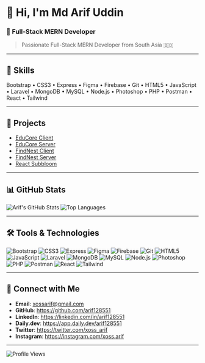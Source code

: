 # 👋 Hi, I'm Md Arif Uddin

### 🚀 Full-Stack MERN Developer
> Passionate Full-Stack MERN Developer from South Asia 🇧🇩

---

## 🧠 Skills
Bootstrap • CSS3 • Express • Figma • Firebase • Git • HTML5 • JavaScript • Laravel • MongoDB • MySQL • Node.js • Photoshop • PHP • Postman • React • Tailwind

---

## 📂 Projects
- [EduCore Client](https://github.com/arif128551/educore_clientside)
- [EduCore Server](https://github.com/arif128551/educore_serverside)
- [FindNest Client](https://github.com/arif128551/findnest_client)
- [FindNest Server](https://github.com/arif128551/findnest_serverside)
- [React Subbloom](https://github.com/arif128551/react-subbloom)

---

## 📊 GitHub Stats
![Arif's GitHub Stats](https://github-readme-stats.vercel.app/api?username=arif128551&show_icons=true&theme=default)
![Top Languages](https://github-readme-stats.vercel.app/api/top-langs/?username=arif128551&layout=compact&theme=default)

---

## 🛠️ Tools & Technologies
![Bootstrap](https://img.shields.io/badge/-Bootstrap-informational?style=flat-square&logo=bootstrap) ![CSS3](https://img.shields.io/badge/-CSS3-informational?style=flat-square&logo=css3) ![Express](https://img.shields.io/badge/-Express-informational?style=flat-square&logo=express) ![Figma](https://img.shields.io/badge/-Figma-informational?style=flat-square&logo=figma) ![Firebase](https://img.shields.io/badge/-Firebase-informational?style=flat-square&logo=firebase) ![Git](https://img.shields.io/badge/-Git-informational?style=flat-square&logo=git) ![HTML5](https://img.shields.io/badge/-HTML5-informational?style=flat-square&logo=html5) ![JavaScript](https://img.shields.io/badge/-JavaScript-informational?style=flat-square&logo=javascript) ![Laravel](https://img.shields.io/badge/-Laravel-informational?style=flat-square&logo=laravel) ![MongoDB](https://img.shields.io/badge/-MongoDB-informational?style=flat-square&logo=mongodb) ![MySQL](https://img.shields.io/badge/-MySQL-informational?style=flat-square&logo=mysql) ![Node.js](https://img.shields.io/badge/-Node.js-informational?style=flat-square&logo=nodejs) ![Photoshop](https://img.shields.io/badge/-Photoshop-informational?style=flat-square&logo=photoshop) ![PHP](https://img.shields.io/badge/-PHP-informational?style=flat-square&logo=php) ![Postman](https://img.shields.io/badge/-Postman-informational?style=flat-square&logo=postman) ![React](https://img.shields.io/badge/-React-informational?style=flat-square&logo=react) ![Tailwind](https://img.shields.io/badge/-Tailwind-informational?style=flat-square&logo=tailwind)

---

## 🔗 Connect with Me
- **Email**: xossarif@gmail.com
- **GitHub**: https://github.com/arif128551
- **LinkedIn**: https://linkedin.com/in/arif128551
- **Daily.dev**: https://app.daily.dev/arif128551
- **Twitter**: https://twitter.com/xoss_arif
- **Instagram**: https://instagram.com/xoss.arif

---

![Profile Views](https://komarev.com/ghpvc/?username=arif128551&color=blue)